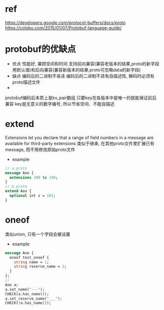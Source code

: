 # ref
https://developers.google.com/protocol-buffers/docs/proto
https://colobu.com/2015/01/07/Protobuf-language-guide/


# protobuf的优缺点
- 优点
性能好, 兼顾空间和时间
支持前向兼容(兼容老版本的结果,proto的新字段用默认值)和后向兼容(兼容新版本的结果,proto可忽略data的新字段)
- 缺点
编码后的二进制不易读
编码后的二进制不具有自描述性, 解码时必须有proto描述文件
-
protobuf编码后本质上是kv_pair数组
只要key在各版本中是唯一的就能保证前后兼容
key是无意义的数字编号, 所以节省空间、不能自描述


# extend
Extensions let you declare that a range of field numbers in a message are available for third-party extensions
类似于继承, 在其他proto文件里扩展已有message, 而不用修改原始proto文件
- example
~~~proto
// a.proto
message Aoo {
  extensions 100 to 199;
}
// b.proto
extend Aoo {
  optional int v = 101;
}
~~~


# oneof
类似union, 只有一个字段会被设置
- example
~~~proto
message Aoo {
  oneof test_oneof {
    string name = 1;
    string reserve_name = 2;
  }
};
//
Aoo a;
a.set_name("---");
CHECK(a.has_name());
a.set_reserve_name("___");
CHECK(!a.has_name());
~~~
